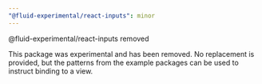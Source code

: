 ```yaml
---
"@fluid-experimental/react-inputs": minor
---
```


@fluid-experimental/react-inputs removed

This package was experimental and has been removed. No replacement is provided, but the patterns from the example packages can be used to instruct binding to a view.
